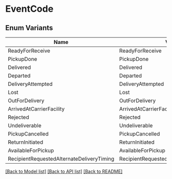 # EventCode

## Enum Variants

| Name | Value |
|---- | -----|
| ReadyForReceive | ReadyForReceive |
| PickupDone | PickupDone |
| Delivered | Delivered |
| Departed | Departed |
| DeliveryAttempted | DeliveryAttempted |
| Lost | Lost |
| OutForDelivery | OutForDelivery |
| ArrivedAtCarrierFacility | ArrivedAtCarrierFacility |
| Rejected | Rejected |
| Undeliverable | Undeliverable |
| PickupCancelled | PickupCancelled |
| ReturnInitiated | ReturnInitiated |
| AvailableForPickup | AvailableForPickup |
| RecipientRequestedAlternateDeliveryTiming | RecipientRequestedAlternateDeliveryTiming |


[[Back to Model list]](../README.md#documentation-for-models) [[Back to API list]](../README.md#documentation-for-api-endpoints) [[Back to README]](../README.md)


